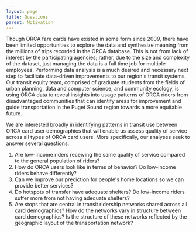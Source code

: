 ```yaml
---
layout: page
title: Questions
parent: Motivation
---
```



Though ORCA fare cards have existed in some form since 2009, there have been limited opportunities to explore the data and synthesize meaning from the millions of trips recorded in the ORCA database. This is not from lack of interest by the participating agencies; rather, due to the size and complexity of the dataset, just managing the data is a full time job for multiple employees. Performing data analysis is a much desired and necessary next step to facilitate data-driven improvements to our region's transit systems. Our transit equity team, comprised of graduate students from the fields of urban planning, data and computer science, and community ecology, is using ORCA data to reveal insights into usage patterns of ORCA riders from disadvantaged communities that can identify areas for improvement and guide transportation in the Puget Sound region towards a more equitable future. 


We are interested broadly in identifying patterns in transit use between ORCA card user demographics that will enable us assess quality of service across all types of ORCA card users. More specifically, our analyses seek to answer several questions:  

1) Are low-income riders receiving the same quality of service compared to the general population of riders?  
2) How do ORCA users look like in terms of behavior? Do low-income riders behave differently?
3) Can we improve our prediction for people's home locations so we can provide better services?
4) Do hotspots of transfer have adequate shelters? Do low-income riders suffer more from not having adequate shelters?  
5) Are stops that are central in transit ridership networks shared across all card demographics? How do the networks vary in structure between card demographics? Is the structure of these networks reflected by the geographic layout of the transportation network?  